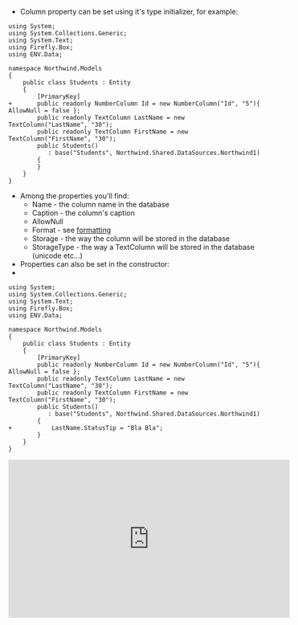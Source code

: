﻿* Column property can be set using it's type initializer, for example:
```csdiff
using System;
using System.Collections.Generic;
using System.Text;
using Firefly.Box;
using ENV.Data;

namespace Northwind.Models
{ 
    public class Students : Entity
    {
        [PrimaryKey]
+       public readonly NumberColumn Id = new NumberColumn("Id", "5"){ AllowNull = false };
        public readonly TextColumn LastName = new TextColumn("LastName", "30");
        public readonly TextColumn FirstName = new TextColumn("FirstName", "30");
        public Students()
           : base("Students", Northwind.Shared.DataSources.Northwind1)
        {
        }
    }
}
```
* Among the properties you'll find:
    * Name - the column name in the database
    * Caption - the column's caption
    * AllowNull
    * Format - see [formatting](formatting.html)
    * Storage - the way the column will be stored in the database
    * StorageType - the way a TextColumn will be stored in the database (unicode etc...)
* Properties can also be set in the constructor:
* 

```csdiff
using System;
using System.Collections.Generic;
using System.Text;
using Firefly.Box;
using ENV.Data;

namespace Northwind.Models
{ 
    public class Students : Entity
    {
        [PrimaryKey]
        public readonly NumberColumn Id = new NumberColumn("Id", "5"){ AllowNull = false };
        public readonly TextColumn LastName = new TextColumn("LastName", "30");
        public readonly TextColumn FirstName = new TextColumn("FirstName", "30");
        public Students()
           : base("Students", Northwind.Shared.DataSources.Northwind1)
        {
+           LastName.StatusTip = "Bla Bla";
        }
    }
}
```

<iframe width="560" height="315" src="https://www.youtube.com/embed/OZrBp1qoaqE?list=PL1DEQjXG2xnItyh3tX-1kfE3K50w48PNA" frameborder="0" allowfullscreen></iframe>

